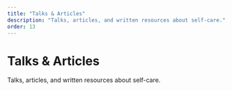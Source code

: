 ```yaml
---
title: "Talks & Articles"
description: "Talks, articles, and written resources about self-care."
order: 13
---
```


# Talks & Articles

Talks, articles, and written resources about self-care.